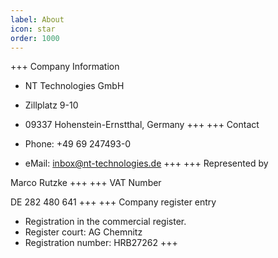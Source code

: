 ```yaml
---
label: About
icon: star
order: 1000
---
```


+++ Company Information
- NT Technologies GmbH
- Zillplatz 9-10
- 09337 Hohenstein-Ernstthal, Germany
+++
+++ Contact

- Phone: +49 69 247493-0
- eMail: inbox@nt-technologies.de
+++
+++ Represented by

Marco Rutzke
+++
+++ VAT Number

DE 282 480 641
+++
+++ Company register entry

- Registration in the commercial register.
- Register court: AG Chemnitz
- Registration number: HRB27262
+++